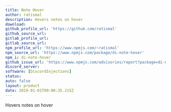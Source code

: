 ```yaml
---
title: Note Hover
author: ratismal
description: Hovers notes on hover
download:
github_profile_url: 'https://github.com/ratismal'
github_source_url:
gitlab_profile_url:
gitlab_source_url:
npm_profile_url: 'https://www.npmjs.com/~ratismal'
npm_source_url: 'https://www.npmjs.com/package/di-note-hover'
npm_i: di-note-hover
github_issue_url: 'https://www.npmjs.com/advisories/report?package=di-note-hover'
discord_server:
software: [DiscordInjections]
status:
auto: false
layout: product
date: 2019-01-01T09:00:35.215Z
---
```

Hovers notes on hover
